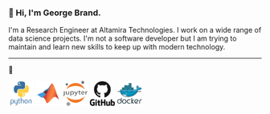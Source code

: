### 👋 Hi, I'm George Brand.

I'm a Research Engineer at Altamira Technologies.  I work on a wide range of data science projects.  I'm not a software developer but I am trying to maintain and learn new skills to keep up with modern technology.

---

🧰

<img src="https://github.com/devicons/devicon/blob/master/icons/python/python-original-wordmark.svg" alt="Python logo" width="50" height="50" /> <img src="https://github.com/devicons/devicon/blob/master/icons/matlab/matlab-original.svg" alt="Matlab logo" width="50" height="50" /> <img src="https://github.com/devicons/devicon/blob/master/icons/jupyter/jupyter-original-wordmark.svg" alt="Jupyter logo" width="50" height="50" /> <img src="https://github.com/devicons/devicon/blob/master/icons/github/github-original-wordmark.svg" alt="GitHub logo" width="50" height="50" />      <img src="https://github.com/devicons/devicon/blob/master/icons/docker/docker-original-wordmark.svg" alt="Docker logo" width="50" height="50" />

<!--
Here are some ideas to get you started:

- 🔭 I’m currently working on ...
- 🌱 I’m currently learning ...
- 👯 I’m looking to collaborate on ...
- 🤔 I’m looking for help with ...
- 💬 Ask me about ...
- 📫 How to reach me: ...
- 😄 Pronouns: ...
- ⚡ Fun fact: ...
-->
